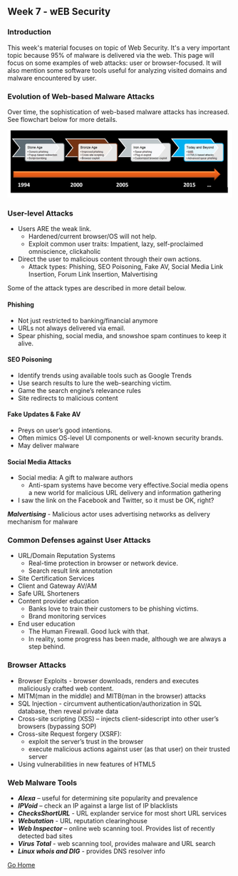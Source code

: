 ## Week 7 - wEB Security           
### Introduction
This week's material focuses on topic of Web Security. It's a very important topic
because 95% of malware is delivered via the web. This page will focus on some examples
of web attacks: user or browser-focused. It will also mention some software tools 
useful for analyzing visited domains and malware encountered by user.

### Evolution of Web-based Malware Attacks
Over time, the sophistication of web-based malware attacks has increased. See 
flowchart below for more details.

 ![alt text](../images/w7_web_malware_evo.jpg "Evolution of Web-malware attacks")

### User-level Attacks
*	Users ARE the weak link.
    *	Hardened/current browser/OS will not help.
    *	Exploit common user traits: Impatient, lazy, self-proclaimed omniscience, clickaholic 
*	Direct the user to malicious content through their own actions.
    *	Attack types: Phishing, SEO Poisoning, Fake AV, Social Media Link Insertion, 
    Forum Link Insertion, Malvertising

Some of the attack types are described in more detail below.

#### Phishing
*	Not just restricted to banking/financial anymore
*	URLs not always delivered via email.
*	Spear phishing, social media, and snowshoe spam continues to keep it alive.

#### SEO Poisoning
*	Identify trends using available tools such as Google Trends
*	Use search results to lure the web-searching victim.
*	Game the search engine’s relevance rules
*	Site redirects to malicious content

#### Fake Updates & Fake AV
*	Preys on user’s good intentions. 
*	Often mimics OS-level UI components or well-known security brands.
*	May deliver malware

#### Social Media Attacks
*	Social media: A gift to malware authors
    *	Anti-spam systems have become very effective.Social media opens a new world for malicious URL delivery and information gathering
*	I saw the link on the Facebook and Twitter, so it must be OK, right?

***Malvertising*** - Malicious actor uses advertising networks as delivery mechanism for malware

### Common Defenses against User Attacks
*	URL/Domain Reputation Systems
    *	Real-time protection in browser or network device.
    *	Search result link annotation
*	Site Certification Services
*	Client and Gateway AV/AM
*	Safe URL Shorteners
*	Content provider education
    *	Banks love to train their customers to be phishing victims.
    *	Brand monitoring services
*	End user education
    *	The Human Firewall. Good luck with that.
    *	In reality, some progress has been made, although we are always a step behind. 

### Browser Attacks
*	Browser Exploits - browser downloads, renders and executes maliciously crafted web content.
*	MITM(man in the middle) and MITB(man in the browser) attacks
*	SQL Injection - circumvent authentication/authorization in SQL database, then reveal private data
*	Cross-site scripting (XSS) – injects client-sidescript into other user’s browsers (bypassing SOP)
*	Cross-site Request forgery (XSRF):
    *	 exploit the server’s trust in the browser
    *	execute malicious actions against user (as that user) on their trusted server
*	Using vulnerabilities in new features of HTML5

### Web Malware Tools
*	***Alexa*** – useful for determining site popularity and prevalence
*	***IPVoid*** – check an IP against a large list of IP blacklists
*	***ChecksShortURL***  - URL explander service for most short URL services
*	***Webutation***  - URL reputation clearinghouse
*	***Web Inspector*** – online web scanning tool. Provides list of recently detected bad sites
*	***Virus Total***  - web scanning tool, provides malware and URL search
*	***Linux whois and DIG***  - provides DNS resolver info


[Go Home](../index.md) 
